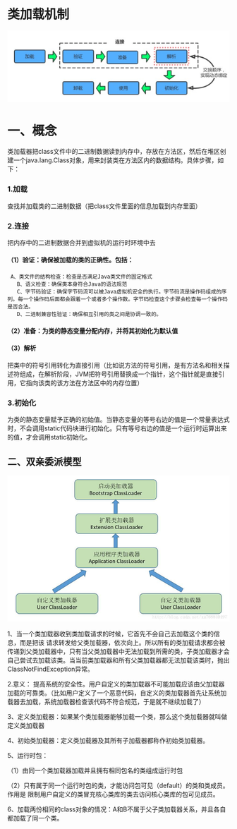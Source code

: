 # 类加载机制

![](图片\jvm\class_process.jpg)

# 一、概念

类加载器把class文件中的二进制数据读到内存中，存放在方法区，然后在堆区创建一个java.lang.Class对象，用来封装类在方法区内的数据结构。具体步骤，如下：

### 1.加载

查找并加载类的二进制数据（把class文件里面的信息加载到内存里面）

### 2.连接

把内存中的二进制数据合并到虚拟机的运行时环境中去

#### （1）验证：确保被加载的类的正确性。包括：

```
 A、类文件的结构检查：检查是否满足Java类文件的固定格式
   B、语义检查：确保类本身符合Java的语法规范
   C、字节码验证：确保字节码流可以被Java虚拟机安全的执行。字节码流是操作码组成的序列。每一个操作码后面都会跟着一个或者多个操作数。字节码检查这个步骤会检查每一个操作码是否合法。
   D、二进制兼容性验证：确保相互引用的类之间是协调一致的。
```

#### （2）准备：为类的静态变量分配内存，并将其初始化为默认值

#### （3）解析

把类中的符号引用转化为直接引用（比如说方法的符号引用，是有方法名和相关描述符组成，在解析阶段，JVM把符号引用替换成一个指针，这个指针就是直接引用，它指向该类的该方法在方法区中的内存位置）

### 3.初始化

为类的静态变量赋予正确的初始值。当静态变量的等号右边的值是一个常量表达式时，不会调用static代码块进行初始化。只有等号右边的值是一个运行时运算出来的值，才会调用static初始化。



## 二、双亲委派模型

![](图片\jvm\class_loader.jpg)

1、当一个类加载器收到类加载请求的时候，它首先不会自己去加载这个类的信息，而是把该 
请求转发给父类加载器，依次向上。所以所有的类加载请求都会被传递到父类加载器中，只有当父类加载器中无法加载到所需的类，子类加载器才会自己尝试去加载该类。当当前类加载器和所有父类加载器都无法加载该类时，抛出ClassNotFindException异常。



2.意义：
提高系统的安全性。用户自定义的类加载器不可能加载应该由父加载器加载的可靠类。（比如用户定义了一个恶意代码，自定义的类加载器首先让系统加载器去加载，系统加载器检查该代码不符合规范，于是就不继续加载了）



3、定义类加载器：如果某个类加载器能够加载一个类，那么这个类加载器就叫做定义类加载器

4、初始类加载器：定义类加载器及其所有子加载器都称作初始类加载器。

5、运行时包：

（1）由同一个类加载器加载并且拥有相同包名的类组成运行时包

（2）只有属于同一个运行时包的类，才能访问包可见（default）的类和类成员。作用是 限制用户自定义的类冒充核心类库的类去访问核心类库的包可见成员。

6、加载两份相同的class对象的情况：A和B不属于父子类加载器关系，并且各自都加载了同一个类。

